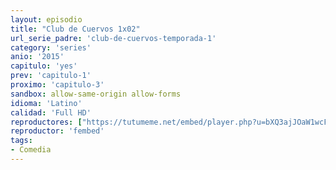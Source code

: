 ```yaml
---
layout: episodio
title: "Club de Cuervos 1x02"
url_serie_padre: 'club-de-cuervos-temporada-1'
category: 'series'
anio: '2015'
capitulo: 'yes'
prev: 'capitulo-1'
proximo: 'capitulo-3'
sandbox: allow-same-origin allow-forms
idioma: 'Latino'
calidad: 'Full HD'
reproductores: ["https://tutumeme.net/embed/player.php?u=bXQ3ajJOaW1wcFRGcEs2VW5XRGExTlRPMytmUnc3bHVwcWhoenVIUjI5SHF5TlNwc0taaG1jN2gwZHZSNTlIRHVhV2tZWitkNUtDVDNOL1ZvYW1rYjJscW5LYz0"]
reproductor: 'fembed'
tags:
- Comedia
---
```











